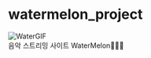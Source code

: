 # watermelon_project
![WaterGIF](https://github.com/sseint/watermelon_project/assets/125279545/987cacdb-15cb-4a62-98b5-4b5b4bfd6c7a)
<br>음악 스트리밍 사이트 WaterMelon🍉🍉🍉
